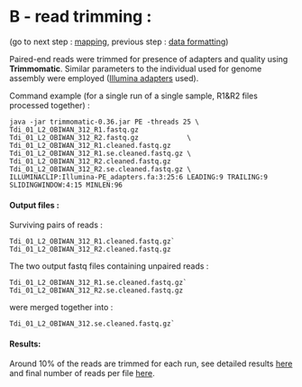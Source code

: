 
# B - read trimming :

(go to next step : [mapping](../C_mapping), previous step : [data formatting](../A_raw_reads))


Paired-end reads were trimmed for presence of adapters and quality using **Trimmomatic**.
Similar parameters to the individual used for genome assembly were employed ([Illumina adapters](./Illumina-PE_adapters.fa) used).

Command example (for a single run of a single sample, R1&R2 files processed together) :

````
java -jar trimmomatic-0.36.jar PE -threads 25 \
Tdi_01_L2_OBIWAN_312_R1.fastq.gz         Tdi_01_L2_OBIWAN_312_R2.fastq.gz            \
Tdi_01_L2_OBIWAN_312_R1.cleaned.fastq.gz Tdi_01_L2_OBIWAN_312_R1.se.cleaned.fastq.gz \
Tdi_01_L2_OBIWAN_312_R2.cleaned.fastq.gz Tdi_01_L2_OBIWAN_312_R2.se.cleaned.fastq.gz \
ILLUMINACLIP:Illumina-PE_adapters.fa:3:25:6 LEADING:9 TRAILING:9 SLIDINGWINDOW:4:15 MINLEN:96
````

#### Output files :

Surviving pairs of reads :
````
Tdi_01_L2_OBIWAN_312_R1.cleaned.fastq.gz`
Tdi_01_L2_OBIWAN_312_R2.cleaned.fastq.gz
````
The two output fastq files containing unpaired reads :
````
Tdi_01_L2_OBIWAN_312_R1.se.cleaned.fastq.gz`
Tdi_01_L2_OBIWAN_312_R2.se.cleaned.fastq.gz
````
were merged together into :
````
Tdi_01_L2_OBIWAN_312.se.cleaned.fastq.gz`
````


#### Results:

Around 10% of the reads are trimmed for each run, see detailed results [here](./trimmomatic.log) and final number of reads 
per file [here](./number_reads.csv).
